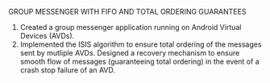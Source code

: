 GROUP MESSENGER WITH FIFO AND TOTAL ORDERING GUARANTEES

1) Created a group messenger application running on Android Virtual Devices (AVDs).
2) Implemented the ISIS algorithm to ensure total ordering of the messages sent by mutliple AVDs. Designed a recovery mechanism to ensure smooth flow of messages (guaranteeing total ordering) in the event of a crash stop failure of an AVD.

